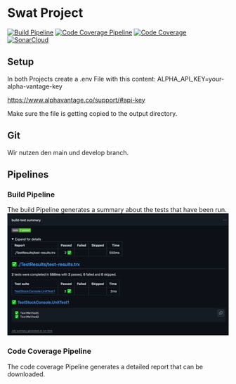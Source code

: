 # Swat Project
[![Build Pipeline](https://github.com/ostaubzug/SwatStockConsole/actions/workflows/buildpipeline.yml/badge.svg)](https://github.com/ostaubzug/SwatStockConsole/actions/workflows/buildpipeline.yml)
[![Code Coverage Pipeline](https://github.com/ostaubzug/SwatStockConsole/actions/workflows/codecoverage.yml/badge.svg)](https://github.com/ostaubzug/SwatStockConsole/actions/workflows/codecoverage.yml)
[![Code Coverage](https://img.shields.io/endpoint?url=https://gist.githubusercontent.com/ostaubzug/d3cd25b634cc40dd9ebd104ce7fffce7/raw/code-coverage.json)](https://github.com/ostaubzug/SwatStockConsole/actions/workflows/codecoverage.yml)
[![SonarCloud](https://sonarcloud.io/api/project_badges/measure?project=ostaubzug_SwatStockConsole&metric=alert_status)](https://sonarcloud.io/project/overview?id=ostaubzug_SwatStockConsole)

## Setup
In both Projects create a .env File with this content:
ALPHA_API_KEY=your-alpha-vantage-key

https://www.alphavantage.co/support/#api-key

Make sure the file is getting copied to the output directory.

## Git
Wir nutzen den main und develop branch.

## Pipelines

### Build Pipeline
The build Pipeline generates a summary about the tests that have been run.
![TestSummary](Images/TestSummary.png)

### Code Coverage Pipeline
The code coverage Pipeline generates a detailed report that can be downloaded.